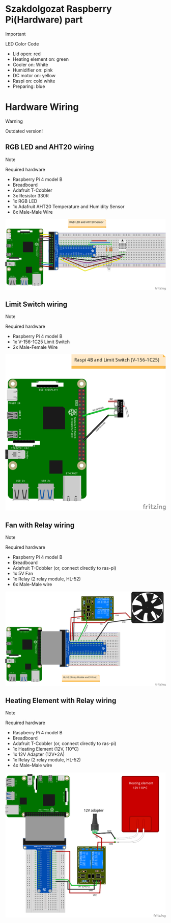 # Szakdolgozat Raspberry Pi(Hardware) part

> [!IMPORTANT]
> LED Color Code

- Lid open: red
- Heating element on: green
- Cooler on: White
- Humidifier on: pink
- DC motor on: yellow
- Raspi on: cold white
- Preparing: blue

# Hardware Wiring
> [!WARNING]
> Outdated version!

## RGB LED and AHT20 wiring

> [!NOTE]
> Required hardware

- Raspberry Pi 4 model B
- Breadboard
- Adafruit T-Cobbler
- 3x Resistor 330R
- 1x RGB LED 
- 1x Adafruit AHT20 Temperature and Humidity Sensor
- 8x Male-Male Wire

<img src="sketches/images/rgb-led-aht20-temp-hum-sensor-wiring_image.png" alt="RGB LED and AHT20 wiring" />

[//]: # (## Ultrasonic Range Sensor wiring)

[//]: # ()
[//]: # (> [!NOTE])

[//]: # (> Required hardware)

[//]: # ()
[//]: # (- Raspberry Pi 4 model B)

[//]: # (- Breadboard)

[//]: # (- 1x 1k Ohm Resistor)

[//]: # (- 1x 2k Ohm Resistor)

[//]: # (- 1x HC-SR04 Ultrasonic Range Sensor)

[//]: # (- 4x Male-Female Wire)

[//]: # (- 4x Male-Male Wire)

[//]: # (- 2x Jumper&#40;bridge&#41; Wire)

[//]: # ()
[//]: # (<img src="sketches/images/ultrasonic-range-sensor-wiring_image.png" alt="HC-SR04 Ultrasonic Range Sensor wiring" />)

## Limit Switch wiring

> [!NOTE]
> Required hardware

- Raspberry Pi 4 model B
- 1x V-156-1C25 Limit Switch
- 2x Male-Female Wire

<img src="sketches/images/limit-switch-wiring_image.png" alt="V-156-1C25 Limit Switch wiring" />

## Fan with Relay wiring

> [!NOTE]
> Required hardware

- Raspberry Pi 4 model B
- Breadboard
- Adafruit T-Cobbler (or, connect directly to ras-pi)
- 1x 5V Fan
- 1x Relay (2 relay module, HL-52)
- 6x Male-Male wire

<img src="sketches/images/relay-and-fan-wiring_image.png" alt="Fan with Relay wiring" />

## Heating Element with Relay wiring

> [!NOTE]
> Required hardware

- Raspberry Pi 4 model B
- Breadboard
- Adafruit T-Cobbler (or, connect directly to ras-pi)
- 1x Heating Element (12V, 110℃)
- 1x 12V Adapter (12V*2A)
- 1x Relay (2 relay module, HL-52)
- 4x Male-Male wire

<img src="sketches/images/heating-element-and-relay-wiring_image.png" alt="Heating Element with Relay wiring" />